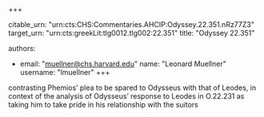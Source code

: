+++


citable_urn: "urn:cts:CHS:Commentaries.AHCIP:Odyssey.22.351.nRz77Z3"
target_urn: "urn:cts:greekLit:tlg0012.tlg002:22.351"
title: "Odyssey 22.351"

authors:
- email: "muellner@chs.harvard.edu"
  name: "Leonard Muellner"
  username: "lmuellner"
+++

<p>contrasting Phemios’ plea to be spared to Odysseus with that of Leodes, in context of the analysis of Odysseus’ response to Leodes in O.22.231 as taking him to take pride in his relationship with the suitors</p>